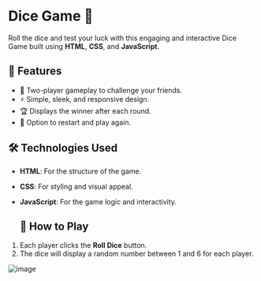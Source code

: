 # Dice Game 🎲

Roll the dice and test your luck with this engaging and interactive Dice Game built using **HTML**, **CSS**, and **JavaScript**. 
## 🌟 Features
- 🎲 Two-player gameplay to challenge your friends.
- ⚡ Simple, sleek, and responsive design.
- 🏆 Displays the winner after each round.
- 🔄 Option to restart and play again.

 ## 🛠️ Technologies Used
- **HTML**: For the structure of the game.
- **CSS**: For styling and visual appeal.
- **JavaScript**: For the game logic and interactivity.

  ## 🚀 How to Play
1. Each player clicks the **Roll Dice** button.
2. The dice will display a random number between 1 and 6 for each player.


![image](https://github.com/user-attachments/assets/2175af25-e1a5-45b5-9c33-f30ee832aa4a)




